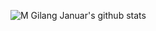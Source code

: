![M Gilang Januar's github stats](https://github-readme-stats.vercel.app/api?username=mgilangjanuar&count_private=true&include_all_commits=true&show_icons=true&theme=dracula)
